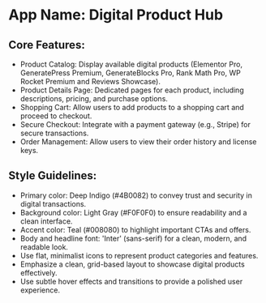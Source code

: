 # **App Name**: Digital Product Hub

## Core Features:

- Product Catalog: Display available digital products (Elementor Pro, GeneratePress Premium, GenerateBlocks Pro, Rank Math Pro, WP Rocket Premium and Reviews Showcase).
- Product Details Page: Dedicated pages for each product, including descriptions, pricing, and purchase options.
- Shopping Cart: Allow users to add products to a shopping cart and proceed to checkout.
- Secure Checkout: Integrate with a payment gateway (e.g., Stripe) for secure transactions.
- Order Management: Allow users to view their order history and license keys.

## Style Guidelines:

- Primary color: Deep Indigo (#4B0082) to convey trust and security in digital transactions.
- Background color: Light Gray (#F0F0F0) to ensure readability and a clean interface.
- Accent color: Teal (#008080) to highlight important CTAs and offers.
- Body and headline font: 'Inter' (sans-serif) for a clean, modern, and readable look.
- Use flat, minimalist icons to represent product categories and features.
- Emphasize a clean, grid-based layout to showcase digital products effectively.
- Use subtle hover effects and transitions to provide a polished user experience.